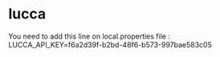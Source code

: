# lucca

You need to add this line on local.properties file : LUCCA_API_KEY=f6a2d39f-b2bd-48f6-b573-997bae583c05
